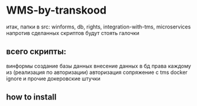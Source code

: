 # WMS-by-transkood
итак, папки в src:
winforms, db, rights, integration-with-tms, microservices
напротив сделанных скриптов будут стоять галочки

## всего скрипты:

винформы
создание базы данных
внесение данных в бд
права каждому из (реализация по авторизации)
авторизация
сопряжение с tms
docker ignore и прочие докеровские штучки

## how to install
